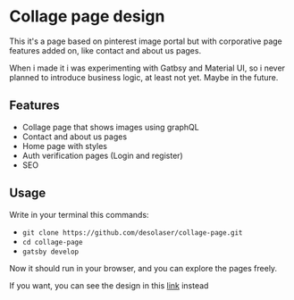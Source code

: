 # Collage page design

This it's a page based on pinterest image portal but with
corporative page features added on, like contact and about us pages.

When i made it i was experimenting with Gatbsy and Material UI, so i never
planned to introduce business logic, at least not yet. Maybe in the future.

## Features

* Collage page that shows images using graphQL
* Contact and about us pages
* Home page with styles
* Auth verification pages (Login and register)
* SEO

## Usage

Write in your terminal this commands:

* `git clone https://github.com/desolaser/collage-page.git`
* `cd collage-page`
* `gatsby develop`

Now it should run in your browser, and you can explore the pages freely.

If you want, you can see the design in this [link](https://imagini.lakehosting.cl) instead
